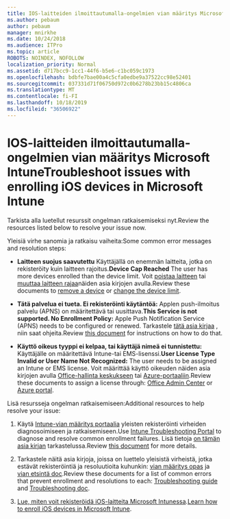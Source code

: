 ```yaml
---
title: IOS-laitteiden ilmoittautumalla-ongelmien vian määritys Microsoft Intune
ms.author: pebaum
author: pebaum
manager: mnirkhe
ms.date: 10/24/2018
ms.audience: ITPro
ms.topic: article
ROBOTS: NOINDEX, NOFOLLOW
localization_priority: Normal
ms.assetid: d717bcc9-1cc1-44f6-b5e6-c1bc059c1973
ms.openlocfilehash: bdbfe7bae00a4c5cfa0edbe9a37522cc98e52401
ms.sourcegitcommit: 037331d71f06750d972c0b6278b23bb15c4806ca
ms.translationtype: MT
ms.contentlocale: fi-FI
ms.lasthandoff: 10/18/2019
ms.locfileid: "36506922"
---
```

# <a name="troubleshoot-issues-with-enrolling-ios-devices-in-microsoft-intune"></a><span data-ttu-id="19de1-102">IOS-laitteiden ilmoittautumalla-ongelmien vian määritys Microsoft Intune</span><span class="sxs-lookup"><span data-stu-id="19de1-102">Troubleshoot issues with enrolling iOS devices in Microsoft Intune</span></span>

<span data-ttu-id="19de1-103">Tarkista alla luetellut resurssit ongelman ratkaisemiseksi nyt.</span><span class="sxs-lookup"><span data-stu-id="19de1-103">Review the resources listed below to resolve your issue now.</span></span> 
  
<span data-ttu-id="19de1-104">Yleisiä virhe sanomia ja ratkaisu vaiheita:</span><span class="sxs-lookup"><span data-stu-id="19de1-104">Some common error messages and resolution steps:</span></span>
  
- <span data-ttu-id="19de1-105">**Laitteen suojus saavutettu** Käyttäjällä on enemmän laitteita, jotka on rekisteröity kuin laitteen rajoitus.</span><span class="sxs-lookup"><span data-stu-id="19de1-105">**Device Cap Reached** The user has more devices enrolled than the device limit.</span></span> <span data-ttu-id="19de1-106">Voit [poistaa laitteen](https://docs.microsoft.com/intune/devices-wipe) tai [muuttaa laitteen rajaa](https://docs.microsoft.com/intune/enrollment-restrictions-set#set-device-limit-restrictions)näiden asia kirjojen avulla.</span><span class="sxs-lookup"><span data-stu-id="19de1-106">Review these documents to [remove a device](https://docs.microsoft.com/intune/devices-wipe) or [change the device limit](https://docs.microsoft.com/intune/enrollment-restrictions-set#set-device-limit-restrictions).</span></span>
    
- <span data-ttu-id="19de1-107">**Tätä palvelua ei tueta. Ei rekisteröinti käytäntöä:** Applen push-ilmoitus palvelu (APNS) on määritettävä tai uusittava.</span><span class="sxs-lookup"><span data-stu-id="19de1-107">**This Service is not supported. No Enrollment Policy:** Apple Push Notification Service (APNS) needs to be configured or renewed.</span></span> <span data-ttu-id="19de1-108">Tarkastele [tätä asia kirjaa](https://docs.microsoft.com/intune/apple-mdm-push-certificate-get) , niin saat ohjeita.</span><span class="sxs-lookup"><span data-stu-id="19de1-108">Review [this document](https://docs.microsoft.com/intune/apple-mdm-push-certificate-get) for instructions on how to do that.</span></span> 
    
- <span data-ttu-id="19de1-109">**Käyttö oikeus tyyppi ei kelpaa, tai käyttäjä nimeä ei tunnistettu:** Käyttäjälle on määritettävä Intune-tai EMS-lisenssi.</span><span class="sxs-lookup"><span data-stu-id="19de1-109">**User License Type Invalid or User Name Not Recognized:** The user needs to be assigned an Intune or EMS license.</span></span> <span data-ttu-id="19de1-110">Voit määrittää käyttö oikeuden näiden asia kirjojen avulla [Office-hallinta keskukseen](https://docs.microsoft.com/intune/licenses-assign) tai [Azure-portaaliin](https://docs.microsoft.com/azure/active-directory/license-users-groups).</span><span class="sxs-lookup"><span data-stu-id="19de1-110">Review these documents to assign a license through: [Office Admin Center](https://docs.microsoft.com/intune/licenses-assign) or [Azure portal](https://docs.microsoft.com/azure/active-directory/license-users-groups).</span></span>
    
<span data-ttu-id="19de1-111">Lisä resursseja ongelman ratkaisemiseen:</span><span class="sxs-lookup"><span data-stu-id="19de1-111">Additional resources to help resolve your issue:</span></span>
  
1. <span data-ttu-id="19de1-112">Käytä [Intune-vian määritys portaalia](https://devicemanagement.microsoft.com/#blade/Microsoft_Intune_DeviceSettings/TroubleshootBlade) yleisten rekisteröinti virheiden diagnosoimiseen ja ratkaisemiseen.</span><span class="sxs-lookup"><span data-stu-id="19de1-112">Use [Intune Troubleshooting Portal](https://devicemanagement.microsoft.com/#blade/Microsoft_Intune_DeviceSettings/TroubleshootBlade) to diagnose and resolve common enrollment failures.</span></span> <span data-ttu-id="19de1-113">Lisä tietoja [on tämän asia kirjan](https://docs.microsoft.com/intune/help-desk-operators) tarkastelussa.</span><span class="sxs-lookup"><span data-stu-id="19de1-113">Review [this document](https://docs.microsoft.com/intune/help-desk-operators) for more details.</span></span> 
    
2. <span data-ttu-id="19de1-114">Tarkastele näitä asia kirjoja, joissa on luettelo yleisistä virheistä, jotka estävät rekisteröintiä ja resoluutioita kuhunkin: [vian määritys opas](https://support.microsoft.com/help/4039809/troubleshooting-ios-device-enrollment-in-intune) ja [vian etsintä doc](https://docs.microsoft.com/intune-classic/troubleshoot/troubleshoot-device-enrollment-in-intune).</span><span class="sxs-lookup"><span data-stu-id="19de1-114">Review these documents for a list of common errors that prevent enrollment and resolutions to each: [Troubleshooting guide](https://support.microsoft.com/help/4039809/troubleshooting-ios-device-enrollment-in-intune) and [Troubleshooting doc](https://docs.microsoft.com/intune-classic/troubleshoot/troubleshoot-device-enrollment-in-intune).</span></span>
    
3. <span data-ttu-id="19de1-115">[Lue, miten voit rekisteröidä iOS-laitteita Microsoft Intunessa](https://docs.microsoft.com/intune/ios-enroll).</span><span class="sxs-lookup"><span data-stu-id="19de1-115">[Learn how to enroll iOS devices in Microsoft Intune](https://docs.microsoft.com/intune/ios-enroll).</span></span>
    

